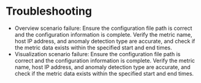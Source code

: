 # Troubleshooting<a name="EN-US_TOPIC_0000001364496017"></a>

-   Overview scenario failure: Ensure the configuration file path is correct and the configuration information is complete. Verify the metric name, host IP address, and anomaly detection type are accurate, and check if the metric data exists within the specified start and end times.
-   Visualization scenario failure: Ensure the configuration file path is correct and the configuration information is complete. Verify the metric name, host IP address, and anomaly detection type are accurate, and check if the metric data exists within the specified start and end times.
